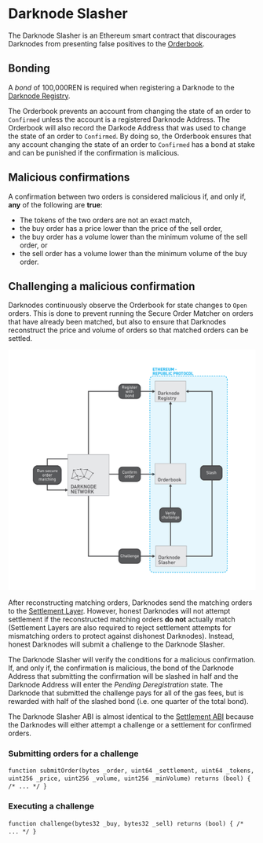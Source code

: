 # Darknode Slasher

The Darknode Slasher is an Ethereum smart contract that discourages Darknodes from presenting false positives to the [Orderbook](./04-orderbook.md).

## Bonding

A *bond* of 100,000REN is required when registering a Darknode to the [Darknode Registry](./01-darknode-registry.md).

The Orderbook prevents an account from changing the state of an order to `Confirmed` unless the account is a registered Darknode Address. The Orderbook will also record the Darkode Address that was used to change the state of an order to `Confirmed`. By doing so, the Orderbook ensures that any account changing the state of an order to `Confirmed` has a bond at stake and can be punished if the confirmation is malicious.

## Malicious confirmations

A confirmation between two orders is considered malicious if, and only if, **any** of the following are **true**:

- The tokens of the two orders are not an exact match,
- the buy order has a price lower than the price of the sell order,
- the buy order has a volume lower than the minimum volume of the sell order, or
- the sell order has a volume lower than the minimum volume of the buy order.

## Challenging a malicious confirmation

Darknodes continuously observe the Orderbook for state changes to `Open` orders. This is done to prevent running the Secure Order Matcher on orders that have already been matched, but also to ensure that Darknodes reconstruct the price and volume of orders so that matched orders can be settled.

![Overview](./images/03-darknode-slasher-overview.jpg "Overview")

After reconstructing matching orders, Darknodes send the matching orders to the [Settlement Layer](./05-settlement.md). However, honest Darknodes will not attempt settlement if the reconstructed matching orders **do not** actually match (Settlement Layers are also required to reject settlement attempts for mismatching orders to protect against dishonest Darknodes). Instead, honest Darknodes will submit a challenge to the Darknode Slasher.

The Darknode Slasher will verify the conditions for a malicious confirmation. If, and only if, the confirmation is malicious, the bond of the Darknode Address that submitting the confirmation will be slashed in half and the Darknode Address will enter the *Pending Deregistration* state. The Darknode that submitted the challenge pays for all of the gas fees, but is rewarded with half of the slashed bond (i.e. one quarter of the total bond).

The Darknode Slasher ABI is almost identical to the [Settlement ABI](./05-settlement.md) because the Darknodes will either attempt a challenge or a settlement for confirmed orders.

### Submitting orders for a challenge

```sol
function submitOrder(bytes _order, uint64 _settlement, uint64 _tokens, uint256 _price, uint256 _volume, uint256 _minVolume) returns (bool) { /* ... */ }
```

### Executing a challenge

```sol
function challenge(bytes32 _buy, bytes32 _sell) returns (bool) { /* ... */ }
```